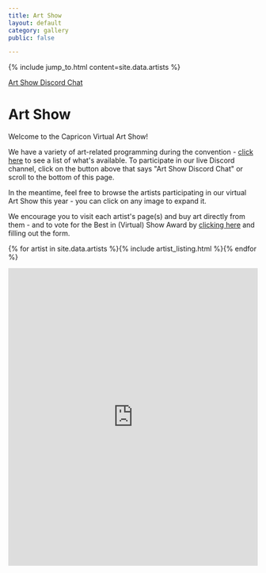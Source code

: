 ```yaml
---
title: Art Show
layout: default
category: gallery
public: false

---
```

{% include jump_to.html content=site.data.artists %}
<p class="jump">
<a href="#art-show-chat">Art Show Discord Chat</a>
</p>

# Art Show

Welcome to the Capricon Virtual Art Show!

We have a variety of art-related programming during the convention - [click here](https://guide.capricon.org/#prog/tag:Track%3AArt) to see a list of what's available.  To participate in our live Discord channel, click on the button above that says "Art Show Discord Chat" or scroll to the bottom of this page.

In the meantime, feel free to browse the artists participating in our virtual Art Show this year - you can click on any image to expand it.

We encourage you to visit each artist's page(s) and buy art directly from them - and to vote for the Best in (Virtual) Show Award by [clicking here](https://forms.gle/9PVgvJWxxDhAuGBPA) and filling out the form.

{% for artist in site.data.artists %}{% include artist_listing.html %}{% endfor %}
<iframe
frameborder="0"
id="art-show-chat"
class="convention-chat"
width="100%"
height="600px"
src = "https://titanembeds.com/embed/788593711851896852?defaultchannel=802221524466794536?css=204"

> 

</iframe>